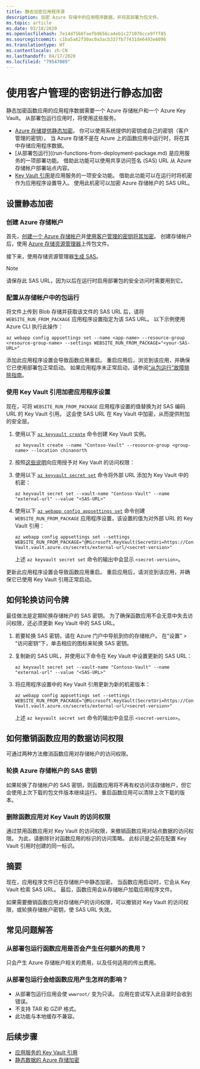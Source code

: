 ```yaml
---
title: 静态加密应用程序源
description: 加密 Azure 存储中的应用程序数据，并将其部署为包文件。
ms.topic: article
ms.date: 03/18/2020
ms.openlocfilehash: 7e14df566faefb9656ca4eb1c271076cce9fff85
ms.sourcegitcommit: c1ba5a62f30ac0a3acb337fb77431de6493e6096
ms.translationtype: HT
ms.contentlocale: zh-CN
ms.lasthandoff: 04/17/2020
ms.locfileid: "79547089"
---
```

# <a name="encryption-at-rest-using-customer-managed-keys"></a>使用客户管理的密钥进行静态加密

静态加密函数应用的应用程序数据需要一个 Azure 存储帐户和一个 Azure Key Vault。 从部署包运行应用时，将使用这些服务。

  - [Azure 存储提供静态加密](../storage/common/storage-service-encryption.md)。 你可以使用系统提供的密钥或自己的密钥（客户管理的密钥）。 当 Azure 存储不是在 Azure 上的函数应用中运行时，将在其中存储应用程序数据。
  - [从部署包运行]((run-functions-from-deployment-package.md) 是应用服务的一项部署功能。 借助此功能可以使用共享访问签名 (SAS) URL 从 Azure 存储帐户部署站点内容。
  - [Key Vault 引用](../app-service/app-service-key-vault-references.md)是应用服务的一项安全功能。 借助此功能可以在运行时将机密作为应用程序设置导入。 使用此机密可以加密 Azure 存储帐户的 SAS URL。

## <a name="set-up-encryption-at-rest"></a>设置静态加密

### <a name="create-an-azure-storage-account"></a>创建 Azure 存储帐户

首先，[创建一个 Azure 存储帐户](../storage/common/storage-account-create.md)并[使用客户管理的密钥将其加密](../storage/common/encryption-customer-managed-keys.md)。 创建存储帐户后，使用 [Azure 存储资源管理器](../vs-azure-tools-storage-manage-with-storage-explorer.md)上传包文件。

接下来，使用存储资源管理器[生成 SAS](../vs-azure-tools-storage-manage-with-storage-explorer.md?tabs=windows#generate-a-sas-in-storage-explorer)。 

> [!NOTE]
> 请保存此 SAS URL，因为以后在运行时启用部署包的安全访问时需要用到它。

### <a name="configure-running-from-a-package-from-your-storage-account"></a>配置从存储帐户中的包运行
  
将文件上传到 Blob 存储并获取该文件的 SAS URL 后，请将 `WEBSITE_RUN_FROM_PACKAGE` 应用程序设置指定为该 SAS URL。 以下示例使用 Azure CLI 执行此操作：

```
az webapp config appsettings set --name <app-name> --resource-group <resource-group-name> --settings WEBSITE_RUN_FROM_PACKAGE="<your-SAS-URL>"
```

添加此应用程序设置会导致函数应用重启。 重启应用后，浏览到该应用，并确保它已使用部署包正常启动。 如果应用程序未正常启动，请参阅[“从包运行”故障排除指南](run-functions-from-deployment-package.md#troubleshooting)。

### <a name="encrypt-the-application-setting-using-key-vault-references"></a>使用 Key Vault 引用加密应用程序设置

现在，可将 `WEBSITE_RUN_FROM_PACKAGE` 应用程序设置的值替换为对 SAS 编码 URL 的 Key Vault 引用。 这会使 SAS URL 在 Key Vault 中加密，从而提供附加的安全层。

1. 使用以下 [`az keyvault create`](/cli/keyvault#az-keyvault-create) 命令创建 Key Vault 实例。       

    ```azurecli    
    az keyvault create --name "Contoso-Vault" --resource-group <group-name> --location chinanorth    
    ```    

1. 按照[这些说明](../app-service/app-service-key-vault-references.md#granting-your-app-access-to-key-vault)向应用授予对 Key Vault 的访问权限：

1. 使用以下 [`az keyvault secret set`](/cli/keyvault/secret#az-keyvault-secret-set) 命令将外部 URL 添加为 Key Vault 中的机密：   

    ```azurecli    
    az keyvault secret set --vault-name "Contoso-Vault" --name "external-url" --value "<SAS-URL>"    
    ```    

1.  使用以下 [`az webapp config appsettings set`](/cli/webapp/config/appsettings#az-webapp-config-appsettings-set) 命令创建 `WEBSITE_RUN_FROM_PACKAGE` 应用程序设置，该设置的值为对外部 URL 的 Key Vault 引用：

    ```azurecli    
    az webapp config appsettings set --settings WEBSITE_RUN_FROM_PACKAGE="@Microsoft.KeyVault(SecretUri=https://Contoso-Vault.vault.azure.cn/secrets/external-url/<secret-version>"    
    ```

    上述 `az keyvault secret set` 命令的输出中会显示 `<secret-version>`。

更新此应用程序设置会导致函数应用重启。 重启应用后，请浏览到该应用，并确保它已使用 Key Vault 引用正常启动。

## <a name="how-to-rotate-the-access-token"></a>如何轮换访问令牌

最佳做法是定期轮换存储帐户的 SAS 密钥。 为了确保函数应用不会无意中失去访问权限，还必须更新 Key Vault 中的 SAS URL。

1. 若要轮换 SAS 密钥，请在 Azure 门户中导航到你的存储帐户。 在“设置” > “访问密钥”下，单击相应的图标来轮换 SAS 密钥。

1. 复制新的 SAS URL，并使用以下命令在 Key Vault 中设置更新的 SAS URL：

    ```azurecli    
    az keyvault secret set --vault-name "Contoso-Vault" --name "external-url" --value "<SAS-URL>"    
    ``` 

1. 将应用程序设置中的 Key Vault 引用更新为新的机密版本：

    ```azurecli    
    az webapp config appsettings set --settings WEBSITE_RUN_FROM_PACKAGE="@Microsoft.KeyVault(SecretUri=https://Contoso-Vault.vault.azure.cn/secrets/external-url/<secret-version>"    
    ```

    上述 `az keyvault secret set` 命令的输出中会显示 `<secret-version>`。

## <a name="how-to-revoke-the-function-apps-data-access"></a>如何撤销函数应用的数据访问权限

可通过两种方法撤消函数应用对存储帐户的访问权限。 

### <a name="rotate-the-sas-key-for-the-azure-storage-account"></a>轮换 Azure 存储帐户的 SAS 密钥

如果轮换了存储帐户的 SAS 密钥，则函数应用将不再有权访问该存储帐户，但它会使用上次下载的包文件版本继续运行。 重启函数应用可以清除上次下载的版本。

### <a name="remove-the-function-apps-access-to-key-vault"></a>删除函数应用对 Key Vault 的访问权限

通过禁用函数应用对 Key Vault 的访问权限，来撤销函数应用对站点数据的访问权限。 为此，请删除针对函数应用的标识的访问策略。 此标识是之前在配置 Key Vault 引用时创建的同一标识。

## <a name="summary"></a>摘要

现在，应用程序文件已在存储帐户中静态加密。 当函数应用启动时，它会从 Key Vault 检索 SAS URL。 最后，函数应用会从存储帐户加载应用程序文件。 

如果需要撤销函数应用对存储帐户的访问权限，可以撤销对 Key Vault 的访问权限，或轮换存储帐户密钥，使 SAS URL 失效。

## <a name="frequently-asked-questions"></a>常见问题解答

### <a name="is-there-any-additional-charge-for-running-my-function-app-from-the-deployment-package"></a>从部署包运行函数应用是否会产生任何额外的费用？

只会产生 Azure 存储帐户相关的费用，以及任何适用的传出费用。

### <a name="how-does-running-from-the-deployment-package-affect-my-function-app"></a>从部署包运行会给函数应用产生怎样的影响？

- 从部署包运行应用会使 `wwwroot/` 变为只读。 应用在尝试写入此目录时会收到错误。
- 不支持 TAR 和 GZIP 格式。
- 此功能与本地缓存不兼容。

## <a name="next-steps"></a>后续步骤

- [应用服务的 Key Vault 引用](../app-service/app-service-key-vault-references.md)
- [静态数据的 Azure 存储加密](../storage/common/storage-service-encryption.md)

